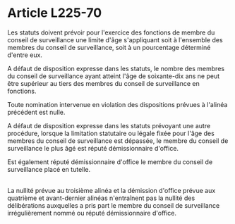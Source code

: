 # Article L225-70

<p>Les statuts doivent prévoir pour l'exercice des fonctions de membre du conseil de surveillance une limite d'âge s'appliquant soit à l'ensemble des membres du conseil de surveillance, soit à un pourcentage déterminé d'entre eux.</p><p>A défaut de disposition expresse dans les statuts, le nombre des membres du conseil de surveillance ayant atteint l'âge de soixante-dix ans ne peut être supérieur au tiers des membres du conseil de surveillance en fonctions.</p><p>Toute nomination intervenue en violation des dispositions prévues à l'alinéa précédent est nulle.</p><p>A défaut de disposition expresse dans les statuts prévoyant une autre procédure, lorsque la limitation statutaire ou légale fixée pour l'âge des membres du conseil de surveillance est dépassée, le membre du conseil de surveillance le plus âgé est réputé démissionnaire d'office.</p><p>Est également réputé démissionnaire d'office le membre du conseil de surveillance placé en tutelle.<br/><br/>

La nullité prévue au troisième alinéa et la démission d'office prévue aux quatrième et avant-dernier alinéas n'entraînent pas la nullité des délibérations auxquelles a pris part le membre du conseil de surveillance irrégulièrement nommé ou réputé démissionnaire d'office.</p>